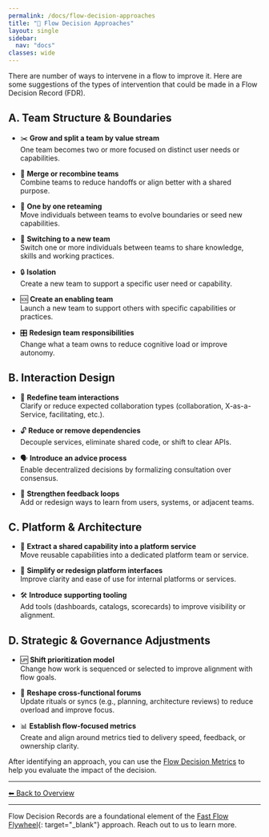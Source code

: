 ```yaml
---
permalink: /docs/flow-decision-approaches
title: "🔀 Flow Decision Approaches"
layout: single
sidebar:
  nav: "docs"
classes: wide
--- 
```


There are number of ways to intervene in a flow to improve it. Here are some suggestions of the types of intervention that could be made in a Flow Decision Record (FDR).

## A. Team Structure & Boundaries

- ✂️ **Grow and split a team by value stream**  
  One team becomes two or more focused on distinct user needs or capabilities.

- 🔗 **Merge or recombine teams**  
  Combine teams to reduce handoffs or align better with a shared purpose.

- 🔄 **One by one reteaming**  
  Move individuals between teams to evolve boundaries or seed new capabilities.

- 🔀 **Switching to a new team**  
  Switch one or more individuals between teams to share knowledge, skills and working practices.

- 🔒 **Isolation**  
  Create a new team to support a specific user need or capability.

- 🆘 **Create an enabling team**  
  Launch a new team to support others with specific capabilities or practices.

- 🎛️ **Redesign team responsibilities**  
  Change what a team owns to reduce cognitive load or improve autonomy.


## B. Interaction Design

- 🧭 **Redefine team interactions**  
  Clarify or reduce expected collaboration types (collaboration, X-as-a-Service, facilitating, etc.).

- 🔓 **Reduce or remove dependencies**  
  Decouple services, eliminate shared code, or shift to clear APIs.

- 🗣️ **Introduce an advice process**  
  Enable decentralized decisions by formalizing consultation over consensus.

- 🔁 **Strengthen feedback loops**  
  Add or redesign ways to learn from users, systems, or adjacent teams.

## C. Platform & Architecture

- 🧱 **Extract a shared capability into a platform service**  
  Move reusable capabilities into a dedicated platform team or service.

- 🧰 **Simplify or redesign platform interfaces**  
  Improve clarity and ease of use for internal platforms or services.

- 🛠️ **Introduce supporting tooling**  
  Add tools (dashboards, catalogs, scorecards) to improve visibility or alignment.

## D. Strategic & Governance Adjustments

- 🆙 **Shift prioritization model**  
  Change how work is sequenced or selected to improve alignment with flow goals.

- 📆 **Reshape cross-functional forums**  
  Update rituals or syncs (e.g., planning, architecture reviews) to reduce overload and improve focus.

- 📊 **Establish flow-focused metrics**  
  Create and align around metrics tied to delivery speed, feedback, or ownership clarity.

After identifying an approach, you can use the [Flow Decision Metrics](/docs/flow-decision-metrics) to help you evaluate the impact of the decision.

---

[⬅ Back to Overview](/docs/overview)

---

Flow Decision Records are a foundational element of the [Fast Flow Flywheel](https://fastflowflywheel.com){: target="_blank"} approach. Reach out to us to learn more.
